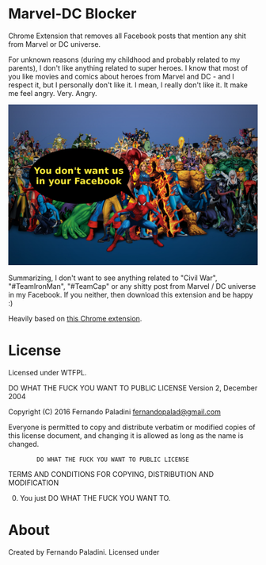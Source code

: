 # Marvel-DC Blocker
Chrome Extension that removes all Facebook posts that mention any shit from Marvel or DC universe. 

For unknown reasons (during my childhood and probably related to my parents), I don't like anything related to super heroes. I know that most of you like movies and comics about heroes from Marvel and DC - and I respect it, but I personally don't like it. I mean, I really don't like it. It make me feel angry. Very. Angry.

![](images/you_dont_want_us_in_your_facebook.jpg)

Summarizing, I don't want to see anything related to "Civil War", "#TeamIronMan", "#TeamCap" or any shitty post from Marvel / DC universe in my Facebook. If you neither, then download this extension and be happy :)

Heavily based on [this Chrome extension](https://github.com/derekstory/remove_donald_trump_chrome_extension).

# License
Licensed under WTFPL.

  DO WHAT THE FUCK YOU WANT TO PUBLIC LICENSE 
                    Version 2, December 2004 

 Copyright (C) 2016 Fernando Paladini <fernandopalad@gmail.com>

 Everyone is permitted to copy and distribute verbatim or modified 
 copies of this license document, and changing it is allowed as long 
 as the name is changed. 

            DO WHAT THE FUCK YOU WANT TO PUBLIC LICENSE 
   TERMS AND CONDITIONS FOR COPYING, DISTRIBUTION AND MODIFICATION 

  0. You just DO WHAT THE FUCK YOU WANT TO.

# About
Created by Fernando Paladini. Licensed under 
